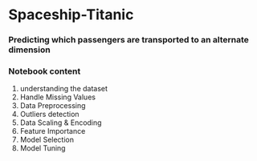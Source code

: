 # Spaceship-Titanic
### Predicting which passengers are transported to an alternate dimension
### Notebook content
1. understanding the dataset
2. Handle Missing Values
3. Data Preprocessing
4. Outliers detection
5. Data Scaling & Encoding
6. Feature Importance
7. Model Selection
8. Model Tuning
